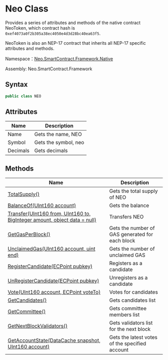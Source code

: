 # Neo Class

Provides a series of attributes and methods of the native contract NeoToken, which contract hash is `0xef4073a0f2b305a38ec4050e4d3d28bc40ea63f5`.

NeoToken is also an NEP-17 contract that inherits all NEP-17 specific attributes and methods.

Namespace：[Neo.SmartContract.Framework.Native](index.md)

Assembly: Neo.SmartContract.Framework

## Syntax

```cs
public class NEO
```

## Attributes

| Name          | Description                                              |
| ----------------- | ------------------------------------------------------------ |
| Name              | Gets the name, NEO   |
| Symbol           | Gets the symbol, neo |
| Decimals          | Gets decimals                      |

## Methods

| Name                                                         | Description                                     |
| ------------------------------------------------------------ | ----------------------------------------------- |
| [TotalSupply()](TotalSupply.md)                          | Gets the total supply of NEO                    |
| [BalanceOf(UInt160 account)](BalanceOf.md)               | Gets the balance                                |
| [Transfer(UInt160 from, UInt160 to, BigInteger amount, object data = null)](Transfer.md) | Transfers NEO                                   |
| [GetGasPerBlock()](GetGasPerBlock.md)                    | Gets the number of GAS generated for each block |
| [UnclaimedGas(UInt160 account, uint end)](UnclaimedGas.md) | Gets the number of unclaimed GAS                |
| [RegisterCandidate(ECPoint pubkey)](RegisterCandidate.md) | Registers as a candidate                        |
| [UnRegisterCandidate(ECPoint pubkey)](UnRegisterCandidate.md) | Unregisters as a candidate                      |
| [Vote(UInt160 account, ECPoint voteTo)](Vote.md)         | Votes for candidates                            |
| [GetCandidates()](GetCandidates.md)                      | Gets candidates list                            |
| [GetCommittee()](GetCommittee.md)                        | Gets committee members list                     |
| [GetNextBlockValidators()](GetNextBlockValidators.md)    | Gets validators list for the next block         |
| [GetAccountState(DataCache snapshot, UInt160 account)](GetAccountState.md) | Gets the latest votes of the specified  account |
